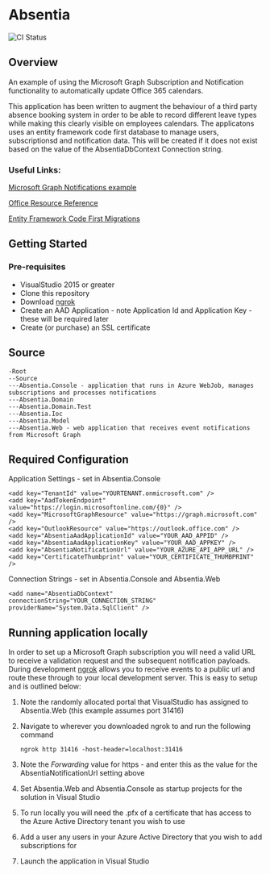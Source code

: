 # Absentia

![CI Status](https://thecodefaceuk.visualstudio.com/_apis/public/build/definitions/fcc09e7f-63e2-4376-86b6-c48f16836d51/1/badge )

## Overview
An example of using the Microsoft Graph Subscription and Notification functionality to automatically update Office 365 calendars.

This application has been written to augment the behaviour of a third party absence booking system in order to be able to record different 
leave types while making this clearly visible on employees calendars.  The applicatons uses an entity framework code first database to manage 
users, subscriptionsd and notification data. This will be created if it does not exist based on the value of the AbsentiaDbContext 
Connection string.

### Useful Links:

[Microsoft Graph Notifications example](https://github.com/microsoftgraph/aspnet-webhooks-rest-sample)

[Office Resource Reference](https://msdn.microsoft.com/en-us/office/office365/api/complex-types-for-mail-contacts-calendar)

[Entity Framework Code First Migrations](https://msdn.microsoft.com/en-us/library/jj591621(v=vs.113).aspx)



## Getting Started
### Pre-requisites
* VisualStudio 2015 or greater
* Clone this repository
* Download [ngrok]( https://ngrok.com/)
* Create an AAD Application - note Application Id and Application Key - these will be required later
* Create (or purchase) an SSL certificate



## Source

```
-Root
--Source
---Absentia.Console - application that runs in Azure WebJob, manages subscriptions and processes notifications
---Absentia.Domain
---Absentia.Domain.Test
---Absentia.Ioc
---Absentia.Model
---Absentia.Web - web application that receives event notifications from Microsoft Graph
```

## Required Configuration

Application Settings  - set in Absentia.Console
    
    <add key="TenantId" value="YOURTENANT.onmicrosoft.com" />
    <add key="AadTokenEndpoint" value="https://login.microsoftonline.com/{0}" />
    <add key="MicrosoftGraphResource" value="https://graph.microsoft.com" />
    <add key="OutlookResource" value="https://outlook.office.com" />
    <add key="AbsentiaAadApplicationId" value="YOUR_AAD_APPID" />
    <add key="AbsentiaAadApplicationKey" value="YOUR_AAD_APPKEY" />
    <add key="AbsentiaNotificationUrl" value="YOUR_AZURE_API_APP_URL" />
    <add key="CertificateThumbprint" value="YOUR_CERTIFICATE_THUMBPRINT" />

Connection Strings - set in Absentia.Console and Absentia.Web

    <add name="AbsentiaDbContext" connectionString="YOUR_CONNECTION_STRING" providerName="System.Data.SqlClient" />


## Running application locally
In order to set up a Microsoft Graph subscription you will need a valid URL to receive a validation request and the subsequent notification 
payloads. During development [ngrok]( https://ngrok.com/) allows you to receive events to a public url and route these through to your local 
development server. This is easy to setup and is outlined below:

1. Note the randomly allocated portal that VisualStudio has assigned to Absentia.Web (this example assumes port 31416)
2. Navigate to wherever you downloaded ngrok to and  run the following command

    `ngrok http 31416 -host-header=localhost:31416`

3. Note the *Forwarding*  value for https - and enter this as the value for the AbsentiaNotificationUrl setting above
4. Set Absentia.Web and Absentia.Console as startup projects for the solution in Visual Studio 
5. To run locally you will need the .pfx of a certificate that has access to the Azure Active Directory tenant you wish to use
6. Add a user any users in your Azure Active Directory that you wish to add subscriptions for
7. Launch the application in Visual Studio 



